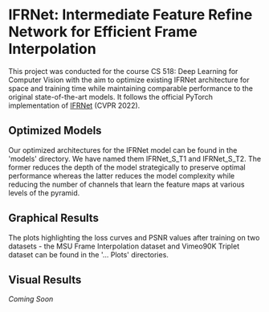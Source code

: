# IFRNet: Intermediate Feature Refine Network for Efficient Frame Interpolation
This project was conducted for the course CS 518: Deep Learning for Computer Vision with the aim to optimize existing IFRNet architecture for space and training time while maintaining comparable performance to the original state-of-the-art models. It follows the official PyTorch implementation of [IFRNet](https://arxiv.org/abs/2205.14620) (CVPR 2022).

## Optimized Models
Our optimized architectures for the IFRNet model can be found in the 'models' directory. We have named them IFRNet_S_T1 and IFRNet_S_T2. The former reduces the depth of the model strategically to preserve optimal performance whereas the latter reduces the model complexity while reducing the number of channels that learn the feature maps at various levels of the pyramid.

## Graphical Results
The plots highlighting the loss curves and PSNR values after training on two datasets - the MSU Frame Interpolation dataset and Vimeo90K Triplet dataset can be found in the '... Plots' directories.

## Visual Results
*Coming Soon*
